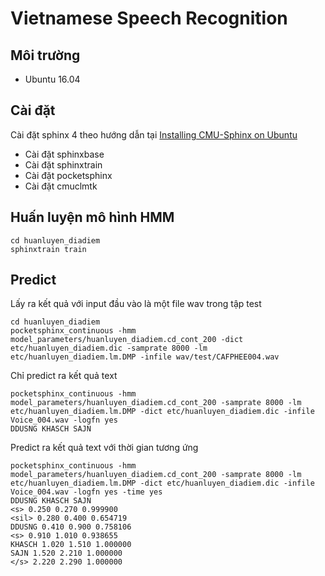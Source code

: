 # Vietnamese Speech Recognition

## Môi trường

* Ubuntu 16.04

## Cài đặt

Cài đặt sphinx 4 theo hướng dẫn tại [Installing CMU-Sphinx on Ubuntu](http://jrmeyer.github.io/asr/2016/01/08/Installing-CMU-Sphinx-on-Ubuntu.html)

* Cài đặt sphinxbase
* Cài đặt sphinxtrain
* Cài đặt pocketsphinx
* Cài đặt cmuclmtk

## Huấn luyện mô hình HMM

```
cd huanluyen_diadiem
sphinxtrain train
```

## Predict

Lấy ra kết quả với input đầu vào là một file wav trong tập test

```
cd huanluyen_diadiem
pocketsphinx_continuous -hmm model_parameters/huanluyen_diadiem.cd_cont_200 -dict etc/huanluyen_diadiem.dic -samprate 8000 -lm etc/huanluyen_diadiem.lm.DMP -infile wav/test/CAFPHEE004.wav
```

Chỉ predict ra kết quả text

```
pocketsphinx_continuous -hmm model_parameters/huanluyen_diadiem.cd_cont_200 -samprate 8000 -lm etc/huanluyen_diadiem.lm.DMP -dict etc/huanluyen_diadiem.dic -infile Voice_004.wav -logfn yes
DDUSNG KHASCH SAJN
```

Predict ra kết quả text với thời gian tương ứng

```
pocketsphinx_continuous -hmm model_parameters/huanluyen_diadiem.cd_cont_200 -samprate 8000 -lm etc/huanluyen_diadiem.lm.DMP -dict etc/huanluyen_diadiem.dic -infile Voice_004.wav -logfn yes -time yes
DDUSNG KHASCH SAJN
<s> 0.250 0.270 0.999900
<sil> 0.280 0.400 0.654719
DDUSNG 0.410 0.900 0.758106
<s> 0.910 1.010 0.938655
KHASCH 1.020 1.510 1.000000
SAJN 1.520 2.210 1.000000
</s> 2.220 2.290 1.000000
```

